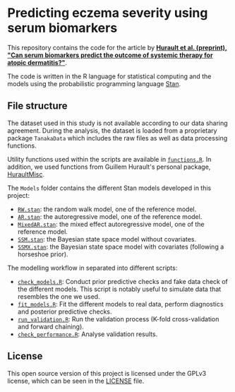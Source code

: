 # Predicting eczema severity using serum biomarkers

This repository contains the code for the article by [**Hurault et al. (preprint), "Can serum biomarkers predict the outcome of systemic therapy for atopic dermatitis?"**]().

The code is written in the R language for statistical computing and the models using the probabilistic programming language [Stan](https://mc-stan.org/).

## File structure

The dataset used in this study is not available according to our data sharing agreement.
During the analysis, the dataset is loaded from a proprietary package `TanakaData` which includes the raw files as well as data processing functions.

Utility functions used within the scripts are available in [`functions.R`](functions.R).
In addition, we used functions from Guillem Hurault's personal package, [HuraultMisc](https://github.com/ghurault/HuraultMisc).

The `Models` folder contains the different Stan models developed in this project:

- [`RW.stan`](Models/RW.stan): the random walk model, one of the reference model.
- [`AR.stan`](Models/AR.stan): the autoregressive model, one of the reference model.
- [`MixedAR.stan`](Models/MixedAR.stan): the mixed effect autoregressive model, one of the reference model.
- [`SSM.stan`](Models/SSM.stan): the Bayesian state space model without covariates.
- [`SSMX.stan`](Models/SSMX.stan): the Bayesian state space model with covariates (following a horseshoe prior).

The modelling workflow in separated into different scripts:

- [`check_models.R`](check_models.R): Conduct prior predictive checks and fake data check of the different models.
This script is notably useful to simulate data that resembles the one we used.
- [`fit_models.R`](fit_models.R): Fit the different models to real data, perform diagnostics and posterior predictive checks.
- [`run_validation.R`](run_validation.R): Run the validation process (K-fold cross-validation and forward chaining).
- [`check_performance.R`](check_performance.R): Analyse validation results.

## License

This open source version of this project is licensed under the GPLv3 license, which can be seen in the [LICENSE](LICENSE) file.
